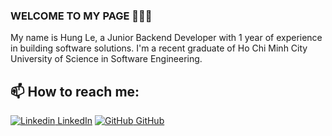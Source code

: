 ### WELCOME TO MY PAGE 👋👋👋
My name is Hung Le, a Junior Backend Developer with 1 year of experience in building software solutions. I'm a recent graduate of Ho Chi Minh City University of Science in Software Engineering.<br>
## 📫 How to reach me: 

[![Linkedin](https://i.stack.imgur.com/gVE0j.png) LinkedIn](https://www.linkedin.com/in/le-van-hung-651b191a9/) [![GitHub](https://i.stack.imgur.com/tskMh.png) GitHub](https://github.com/hungvanle321/) 

